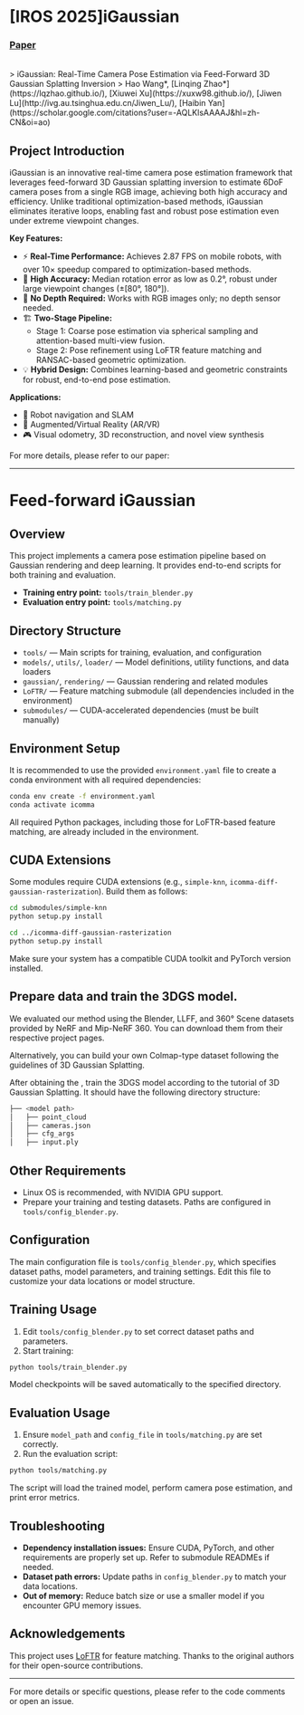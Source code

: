 # [IROS 2025]iGaussian

### [Paper](https://arxiv.org/abs/) 
<br/>
> iGaussian: Real-Time Camera Pose Estimation via Feed-Forward 3D Gaussian Splatting Inversion
> Hao Wang*, [Linqing Zhao*](https://lqzhao.github.io/), [Xiuwei Xu](https://xuxw98.github.io/), [Jiwen Lu](http://ivg.au.tsinghua.edu.cn/Jiwen_Lu/), [Haibin Yan](https://scholar.google.com/citations?user=-AQLKlsAAAAJ&hl=zh-CN&oi=ao)  


## Project Introduction

iGaussian is an innovative real-time camera pose estimation framework that leverages feed-forward 3D Gaussian splatting inversion to estimate 6DoF camera poses from a single RGB image, achieving both high accuracy and efficiency. Unlike traditional optimization-based methods, iGaussian eliminates iterative loops, enabling fast and robust pose estimation even under extreme viewpoint changes.

**Key Features:**
- ⚡ **Real-Time Performance:** Achieves 2.87 FPS on mobile robots, with over 10× speedup compared to optimization-based methods.
- 🎯 **High Accuracy:** Median rotation error as low as 0.2°, robust under large viewpoint changes (±[80°, 180°]).
- 🔧 **No Depth Required:** Works with RGB images only; no depth sensor needed.
- 🏗️ **Two-Stage Pipeline:**
  - Stage 1: Coarse pose estimation via spherical sampling and attention-based multi-view fusion.
  - Stage 2: Pose refinement using LoFTR feature matching and RANSAC-based geometric optimization.
- 💡 **Hybrid Design:** Combines learning-based and geometric constraints for robust, end-to-end pose estimation.

**Applications:**
- 🤖 Robot navigation and SLAM
- 🥽 Augmented/Virtual Reality (AR/VR)
- 🎮 Visual odometry, 3D reconstruction, and novel view synthesis

For more details, please refer to our paper:

---

# Feed-forward iGaussian 

## Overview

This project implements a camera pose estimation pipeline based on Gaussian rendering and deep learning. It provides end-to-end scripts for both training and evaluation.

- **Training entry point:** `tools/train_blender.py`
- **Evaluation entry point:** `tools/matching.py`

## Directory Structure

- `tools/` — Main scripts for training, evaluation, and configuration
- `models/`, `utils/`, `loader/` — Model definitions, utility functions, and data loaders
- `gaussian/`, `rendering/` — Gaussian rendering and related modules
- `LoFTR/` — Feature matching submodule (all dependencies included in the environment)
- `submodules/` — CUDA-accelerated dependencies (must be built manually)

## Environment Setup

It is recommended to use the provided `environment.yaml` file to create a conda environment with all required dependencies:

```bash
conda env create -f environment.yaml
conda activate icomma
```

All required Python packages, including those for LoFTR-based feature matching, are already included in the environment.

## CUDA Extensions

Some modules require CUDA extensions (e.g., `simple-knn`, `icomma-diff-gaussian-rasterization`). Build them as follows:

```bash
cd submodules/simple-knn
python setup.py install

cd ../icomma-diff-gaussian-rasterization
python setup.py install
```

Make sure your system has a compatible CUDA toolkit and PyTorch version installed.

## Prepare data and train the 3DGS model.

We evaluated our method using the Blender, LLFF, and 360° Scene datasets provided by NeRF and Mip-NeRF 360. You can download them from their respective project pages.

Alternatively, you can build your own Colmap-type dataset following the guidelines of 3D Gaussian Splatting.

After obtaining the <source path>, train the 3DGS model according to the tutorial of 3D Gaussian Splatting. It should have the following directory structure:

```bash
├── <model path> 
│   ├── point_cloud   
│   ├── cameras.json
│   ├── cfg_args
│   ├── input.ply
```

## Other Requirements

- Linux OS is recommended, with NVIDIA GPU support.
- Prepare your training and testing datasets. Paths are configured in `tools/config_blender.py`.

## Configuration

The main configuration file is `tools/config_blender.py`, which specifies dataset paths, model parameters, and training settings. Edit this file to customize your data locations or model structure.

## Training Usage

1. Edit `tools/config_blender.py` to set correct dataset paths and parameters.
2. Start training:

```bash
python tools/train_blender.py
```

Model checkpoints will be saved automatically to the specified directory.

## Evaluation Usage

1. Ensure `model_path` and `config_file` in `tools/matching.py` are set correctly.
2. Run the evaluation script:

```bash
python tools/matching.py
```

The script will load the trained model, perform camera pose estimation, and print error metrics.

## Troubleshooting

- **Dependency installation issues:** Ensure CUDA, PyTorch, and other requirements are properly set up. Refer to submodule READMEs if needed.
- **Dataset path errors:** Update paths in `config_blender.py` to match your data locations.
- **Out of memory:** Reduce batch size or use a smaller model if you encounter GPU memory issues.

## Acknowledgements

This project uses [LoFTR](https://github.com/zju3dv/LoFTR) for feature matching. Thanks to the original authors for their open-source contributions.

---

For more details or specific questions, please refer to the code comments or open an issue. 
